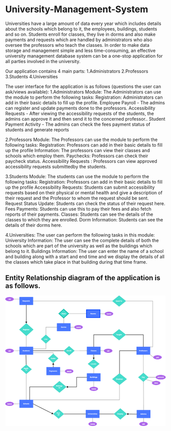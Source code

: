 # University-Management-System

Universities have a large amount of data every year which includes details about the schools which belong to it, the employees, buildings, students and so on. Students enroll for classes, they live in dorms and also make payments and requests which are handled by administrators who also oversee the professors who teach the classes. In order to make data storage and management simple and less time-consuming, an effective university management database system can be a one-stop application for all parties involved in the university.

Our application contains 4 main parts: 
1.Administrators
2.Professors
3.Students
4.Universities

The user interface for the application is as follows (questions the user can ask/views available): 
1.Administrators Module:
The Administrators can use the module to perform the following tasks:
Registration: Administrators can add in their basic details to fill up the profile.
Employee Payroll - The admins can register and update payments done to the professors.
Accessibility Requests - After viewing the accessibility requests of the students, the admins can approve it and then send it to the concerned professor..
Student Payment Activity - The admins can check the fees payment status of students and generate reports
   
2.Professors Module:
The Professors can use the module to perform the following tasks:
Registration: Professors can add in their basic details to fill up the profile
Information: The professors can view their classes and schools which employ them.
Paychecks: Professors can check their paycheck status.
Accessibility Requests : Professors can view approved accessibility requests submittedby the students. 

3.Students Module:
The students can use the module to perform the following tasks:
Registration: Professors can add in their basic details to fill up the profile
Accessibility Requests: Students can submit accessibility requests based on their physical or mental health and give a description of their request and the Professor to whom the request should be sent.
Request Status Update: Students can check the status of their request here.
Fees Payments: Students can use this to pay their fees and also fetch reports of their payments.
Classes: Students can see the details of the classes to which they are enrolled.
Dorm Information: Students can see the details of their dorms here.

4.Universities:
The user can perform the following tasks in this module:
University Information: The user can see the complete details of both the schools which are part of the university as well as the buildings which belong to it.
Buildings Information: The user can enter the name of a school and building along with a start and end time and we display the details of all the classes which take place in that building during that time frame.

## Entity Relationship diagram of the application is as follows.
![This is an image](ER_Abstract.png)
